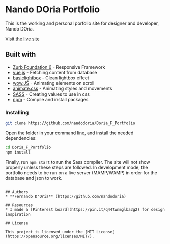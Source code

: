 # Nando DOria Portfolio
This is the working and personal porfolio site for designer and developer, Nando DOria.

[Visit the live site](http://nandodoria.ca/)


## Built with
- [Zurb Foundation 6](https://foundation.zurb.com/) - Responsive Framework
- [vue.js](https://vue.com) - Fetching content from database
- [basiclightbox](https://basiclightbox.electerious.com/) - Clean lightbox effect
- [wow.JS](https://mynameismatthieu.com/WOW/) - Animating elements on scroll
- [animate.css](https://daneden.github.io/animate.css/) - Animating styles and movements
- [SASS](https://sass-lang.com/) - Creating values to use in css
- [npm](https://www.npmjs.com/) - Compile and install packages


### Installing

```bash
git clone https://github.com/nandodoria/Doria_F_Portfolio
```

Open the folder in your command line, and install the needed dependencies:

```bash
cd Doria_F_Portfolio
npm install
```

Finally, run `npm start` to run the Sass compiler. The site will not show properly unless these steps are followed. In development mode, the portfolio needs to be run on a live server (MAMP/WAMP) in order for the database and json to work.

```

## Authors
* **Fernando D'Oria** (https://github.com/nandodoria)

## Resources
* I made a [Pinterest board](https://pin.it/q44twnmglba3g2) for design inspiration

## License

This project is licensed under the [MIT License](https://opensource.org/licenses/MIT/).
